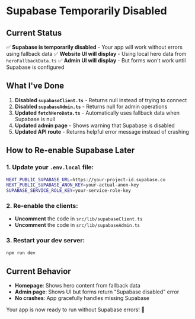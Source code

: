 # Supabase Temporarily Disabled

## Current Status
✅ **Supabase is temporarily disabled** - Your app will work without errors using fallback data
✅ **Website UI will display** - Using local hero data from `heroFallbackData.ts`
✅ **Admin UI will display** - But forms won't work until Supabase is configured

## What I've Done
1. **Disabled `supabaseClient.ts`** - Returns null instead of trying to connect
2. **Disabled `supabaseAdmin.ts`** - Returns null for admin operations
3. **Updated `fetchHeroData.ts`** - Automatically uses fallback data when Supabase is null
4. **Updated admin page** - Shows warning that Supabase is disabled
5. **Updated API route** - Returns helpful error message instead of crashing

## How to Re-enable Supabase Later

### 1. Update your `.env.local` file:
```bash
NEXT_PUBLIC_SUPABASE_URL=https://your-project-id.supabase.co
NEXT_PUBLIC_SUPABASE_ANON_KEY=your-actual-anon-key
SUPABASE_SERVICE_ROLE_KEY=your-service-role-key
```

### 2. Re-enable the clients:
- **Uncomment** the code in `src/lib/supabaseClient.ts`
- **Uncomment** the code in `src/lib/supabaseAdmin.ts`

### 3. Restart your dev server:
```bash
npm run dev
```

## Current Behavior
- **Homepage**: Shows hero content from fallback data
- **Admin page**: Shows UI but forms return "Supabase disabled" error
- **No crashes**: App gracefully handles missing Supabase

Your app is now ready to run without Supabase errors! 🎉
